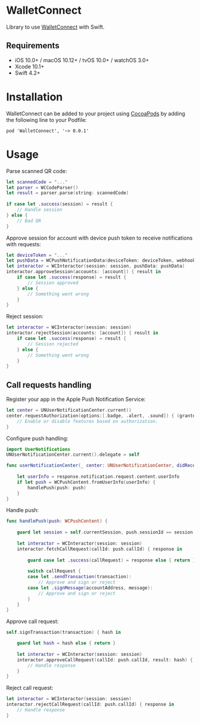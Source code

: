 WalletConnect
============

Library to use [WalletConnect](https://walletconnect.org) with Swift.

## Requirements

- iOS 10.0+ / macOS 10.12+ / tvOS 10.0+ / watchOS 3.0+
- Xcode 10.1+
- Swift 4.2+

# Installation
WalletConnect can be added to your project using [CocoaPods](https://cocoapods.org/) by adding the following line to your Podfile:
```
pod 'WalletConnect', '~> 0.0.1'
```

# Usage
Parse scanned QR code:
```swift
let scannedCode = "..."
let parser = WCCodeParser()
let result = parser.parse(string: scannedCode)
        
if case let .success(session) = result {
    // Handle session
} else {
    // Bad QR
}
```

Approve session for account with device push token to receive notifications with requests:
```swift
let deviceToken = "..."
let pushData = WCPushNotificationData(deviceToken: deviceToken, webhookUrl: "https://foo.io/walletconnect/push")
let interactor = WCInteractor(session: session, pushData: pushData)
interactor.approveSession(accounts: [account]) { result in          
    if case let .success(response) = result {
        // Session approved
    } else {
        // Something went wrong
    }
}
```

Reject session:
```swift
let interactor = WCInteractor(session: session)
interactor.rejectSession(accounts: [account]) { result in          
    if case let .success(response) = result {
        // Session rejected
    } else {
        // Something went wrong
    }
}
```
## Call requests handling
Register your app in the Apple Push Notification Service:
```swift
let center = UNUserNotificationCenter.current()
center.requestAuthorization(options:[.badge, .alert, .sound]) { (granted, error) in
    // Enable or disable features based on authorization.
}
```

Configure push handling:
```swift
import UserNotifications
UNUserNotificationCenter.current().delegate = self

func userNotificationCenter(_ center: UNUserNotificationCenter, didReceive response: UNNotificationResponse, withCompletionHandler completionHandler: @escaping () -> Void) {
       
    let userInfo = response.notification.request.content.userInfo
    if let push = WCPushContent.fromUserInfo(userInfo) {
        handlePush(push: push)
    }
}
```

Handle push:
```swift
func handlePush(push: WCPushContent) {
 
    guard let session = self.currentSession, push.sessionId == session.sessionId else { return }
    
    let interactor = WCInteractor(session: session)
    interactor.fetchCallRequest(callId: push.callId) { response in
        
        guard case let .success(callRequest) = response else { return }
        
        switch callRequest {
        case let .sendTransaction(transaction):
            // Approve and sign or reject 
        case let .signMessage(accountAddress, message):
            // Approve and sign or reject
        }
    }
}
```
Approve call request:
```swift
self.signTransaction(transaction) { hash in

    guard let hash = hash else { return }
    
    let interactor = WCInteractor(session: session)
    interactor.approveCallRequest(callId: push.callId, result: hash) { response in 
        // Handle response
    }
}
```

Reject call request:
```swift
let interactor = WCInteractor(session: session)
interactor.rejectCallRequest(callId: push.callId) { response in 
    // Handle response
}
```
